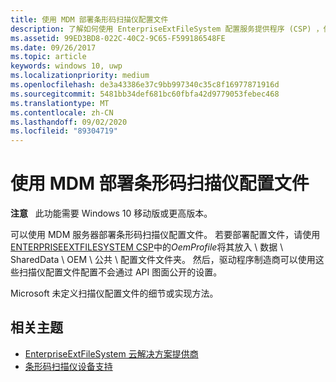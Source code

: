 ```yaml
---
title: 使用 MDM 部署条形码扫描仪配置文件
description: 了解如何使用 EnterpriseExtFileSystem 配置服务提供程序 (CSP) ，使用移动设备管理 (MDM) 服务器部署条形码扫描程序配置文件。
ms.assetid: 99ED3BD8-022C-40C2-9C65-F599186548FE
ms.date: 09/26/2017
ms.topic: article
keywords: windows 10, uwp
ms.localizationpriority: medium
ms.openlocfilehash: de3a43386e37c9bb997340c35c8f16977871916d
ms.sourcegitcommit: 5481bb34def681bc60fbfa42d9779053febec468
ms.translationtype: MT
ms.contentlocale: zh-CN
ms.lasthandoff: 09/02/2020
ms.locfileid: "89304719"
---
```

# <a name="deploy-barcode-scanner-profiles-with-mdm"></a>使用 MDM 部署条形码扫描仪配置文件

**注意**   此功能需要 Windows 10 移动版或更高版本。

可以使用 MDM 服务器部署条形码扫描仪配置文件。 若要部署配置文件，请使用[ENTERPRISEEXTFILESYSTEM CSP](/windows/client-management/mdm/enterpriseextfilessystem-csp)中的*OemProfile*将其放入 \\ 数据 \\ SharedData \\ OEM \\ 公共 \\ 配置文件文件夹。 然后，驱动程序制造商可以使用这些扫描仪配置文件配置不会通过 API 图面公开的设置。

Microsoft 未定义扫描仪配置文件的细节或实现方法。

## <a name="related-topics"></a>相关主题
- [EnterpriseExtFileSystem 云解决方案提供商](/windows/client-management/mdm/enterpriseextfilessystem-csp)
- [条形码扫描仪设备支持](./pos-device-support.md#barcode-scanner)